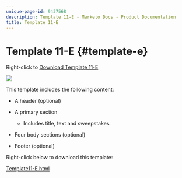 ```yaml
---
unique-page-id: 9437568
description: Template 11-E - Marketo Docs - Product Documentation
title: Template 11-E
---
```


# Template 11-E {#template-e}

Right-click to [Download Template 11-E](http://docs.marketo.com/download/attachments/9437568/template-11e.html?version=1&modificationdate=1438211431000&api=v2)

![](assets/image2015-8-4-10-3a34-3a30.png)

This template includes the following content:

* A header (optional)
* A primary section

    * Includes title, text and sweepstakes

* Four body sections (optional)
* Footer (optional)

Right-click below to download this template:

[Template11-E.html](http://docs.marketo.com/download/attachments/9437568/template-11e.html?version=1&modificationdate=1438211431000&api=v2)

